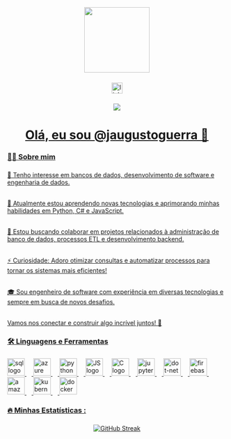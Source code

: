 <div align="center">
  <img height="150" src="https://media.giphy.com/media/M9gbBd9nbDrOTu1Mqx/giphy.gif"  />
</div>

###

<div align="center">
  <a href="https://www.linkedin.com/in/augusto-guerra-silva/" target="_blank">
  <img src="https://img.shields.io/static/v1?message=LinkedIn&logo=linkedin&label=&color=0077B5&logoColor=white&labelColor=&style=for-the-badge" height="25" alt="linkedin logo"  />
</div>

###

<div align="center">
  <img src="https://visitor-badge.laobi.icu/badge?page_id=jaugustoguerra&"  />
</div>

###

<h1 align="center">Olá, eu sou @jaugustoguerra 👋</h1>

###

<h3 align="left">👩‍💻 Sobre mim</h3>

###

<p align="left">👀 Tenho interesse em bancos de dados, desenvolvimento de software e engenharia de dados.<br><br>

🌱 Atualmente estou aprendendo novas tecnologias e aprimorando minhas habilidades em Python, C# e JavaScript.<br><br>

💞️ Estou buscando colaborar em projetos relacionados à administração de banco de dados, processos ETL e desenvolvimento backend.<br><br>

⚡ Curiosidade: Adoro otimizar consultas e automatizar processos para tornar os sistemas mais eficientes!<br><br>

🎓 Sou engenheiro de software com experiência em diversas tecnologias e sempre em busca de novos desafios.<br><br>

Vamos nos conectar e construir algo incrível juntos! 🚀</p>

###

<h3 align="left">🛠 Linguagens e Ferramentas</h3>

###

<div align="left">
  <img src="https://images.icon-icons.com/2107/PNG/512/file_type_sql_icon_130152.png" height="40" alt="sql logo"/>
  <img width="12" />
  <img src="https://images.icon-icons.com/2107/PNG/512/file_type_azure_icon_130731.png" height="40" alt="azure logo"  />
  <img width="12" />
  <img src="https://images.icon-icons.com/2107/PNG/512/file_type_python_icon_130221.png" height="40" alt="python logo"/>
  <img width="12" />
  <img src="https://images.icon-icons.com/2107/PNG/512/file_type_js_official_icon_130509.png" height="40" alt="JS logo"  />
  <img width="12" />
  <img src="https://images.icon-icons.com/2415/PNG/512/c_original_logo_icon_146611.png" height="40" alt="C logo"  />
  <img width="12" />
  <img src="https://images.icon-icons.com/2107/PNG/512/file_type_jupyter_icon_130494.png" height="40" alt="jupyter logo"  />
  <img width="12" />
  <img src="https://cdn.jsdelivr.net/gh/devicons/devicon/icons/dot-net/dot-net-plain-wordmark.svg" height="40" alt="dot-net logo"  />
  <img width="12" />
  <img src="https://cdn.jsdelivr.net/gh/devicons/devicon/icons/firebase/firebase-plain-wordmark.svg" height="40" alt="firebase logo"  />
  <img width="12" />
  <img src="https://cdn.jsdelivr.net/gh/devicons/devicon/icons/amazonwebservices/amazonwebservices-line-wordmark.svg" height="40" alt="amazonwebservices logo"  />
  <img width="12" />
  <img src="https://cdn.jsdelivr.net/gh/devicons/devicon/icons/kubernetes/kubernetes-plain.svg" height="40" alt="kubernetes logo"  />
  <img width="12" />
  <img src="https://cdn.jsdelivr.net/gh/devicons/devicon/icons/docker/docker-plain-wordmark.svg" height="40" alt="docker logo"  />
</div>

###

<h3 align="left">🔥   Minhas Estatísticas :</h3>

###

<div align="center">
  <a href="https://git.io/streak-stats"><img src="https://streak-stats.demolab.com?user=jaugustoguerra&theme=tokyonight&locale=pt_BR" alt="GitHub Streak" /></a>
</div>

###
